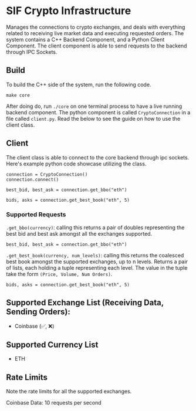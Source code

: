 # SIF Crypto Infrastructure

Manages the connections to crypto exchanges, and deals with everything related to receiving live market data and executing requested orders. The system contains a C++ Backend Component, and a Python Client Component. The client component is able to send requests to the backend through IPC Sockets.

## Build
To build the C++ side of the system, run the following code.
```
make core
```
After doing do, run `./core` on one terminal process to have a live running backend component. The python component is called `CryptoConnection` in a file called `client.py`. Read the below to see the guide on how to use the client class.

## Client
The client class is able to connect to the core backend through ipc sockets. Here's example python code showcase utilizing the class. 

```
connection = CryptoConnection()
connection.connect()

best_bid, best_ask = connection.get_bbo("eth")

bids, asks = connection.get_best_book("eth", 5)
```

### Supported Requests
`.get_bbo(currency)`: calling this returns a pair of doubles representing the best bid and best ask amongst all the exchanges supported.
```
best_bid, best_ask = connection.get_bbo("eth")
```

`.get_best_book(currency, num_levels)`: calling this returns the coalesced best book amongst the supported exchanges, up to n levels. Returns a pair of lists, each holding a tuple representing each level. The value in the tuple take the form `(Price, Volume, Num Orders)`.
```
bids, asks = connection.get_best_book("eth", 5)
```


## Supported Exchange List (Receiving Data, Sending Orders):
- Coinbase (✅, ❌)


## Supported Currency List
- ETH


## Rate Limits
Note the rate limits for all the supported exchanges.

Coinbase Data: 10 requests per second

